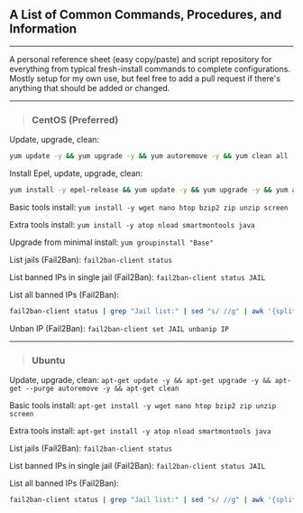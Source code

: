 ## A List of Common Commands, Procedures, and Information
---

A personal reference sheet (easy copy/paste) and script repository for everything from typical fresh-install commands to complete configurations. Mostly setup for my own use, but feel free to add a pull request if there's anything that should be added or changed.

---

> ### CentOS (Preferred)

Update, upgrade, clean:
```sh
yum update -y && yum upgrade -y && yum autoremove -y && yum clean all
```

Install Epel, update, upgrade, clean:
```sh
yum install -y epel-release && yum update -y && yum upgrade -y && yum autoremove -y && yum clean all
```

Basic tools install: `yum install -y wget nano htop bzip2 zip unzip screen `

Extra tools install: `yum install -y atop nload smartmontools java`

Upgrade from minimal install: `yum groupinstall "Base"`

List jails (Fail2Ban): `fail2ban-client status`

List banned IPs in single jail (Fail2Ban): `fail2ban-client status JAIL`

List all banned IPs (Fail2Ban):
```sh
fail2ban-client status | grep "Jail list:" | sed "s/ //g" | awk '{split($2,a,",");for(i in a) system("fail2ban-client status " a[i])}' | grep "Status\|IP list"
```

Unban IP (Fail2Ban): `fail2ban-client set JAIL unbanip IP`

---

> ### Ubuntu

Update, upgrade, clean: `apt-get update -y && apt-get upgrade -y && apt-get --purge autoremove -y && apt-get clean`

Basic tools install: `apt-get install -y wget nano htop bzip2 zip unzip screen`

Extra tools install: `apt-get install -y atop nload smartmontools java`

List jails (Fail2Ban): `fail2ban-client status`

List banned IPs in single jail (Fail2Ban): `fail2ban-client status JAIL`

List all banned IPs (Fail2Ban):
```sh
fail2ban-client status | grep "Jail list:" | sed "s/ //g" | awk '{split($2,a,",");for(i in a) system("fail2ban-client status " a[i])}' | grep "Status\|IP list"
```
